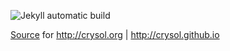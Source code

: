 ![Jekyll automatic build](https://github.com/CRySoL/CRySoL.github.io/workflows/Jekyll%20automatic%20build/badge.svg)

[Source](https://github.com/CRySoL/CRySoL.github.io/tree/master/source) for http://crysol.org | http://crysol.github.io
